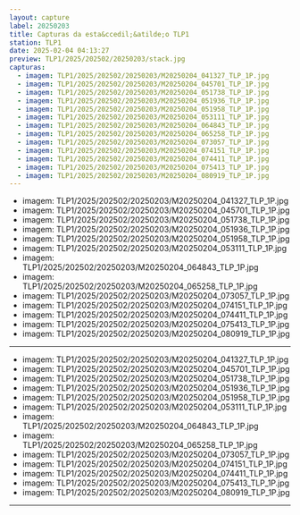 ```yaml
---
layout: capture
label: 20250203
title: Capturas da esta&ccedil;&atilde;o TLP1
station: TLP1
date: 2025-02-04 04:13:27
preview: TLP1/2025/202502/20250203/stack.jpg
capturas:
  - imagem: TLP1/2025/202502/20250203/M20250204_041327_TLP_1P.jpg
  - imagem: TLP1/2025/202502/20250203/M20250204_045701_TLP_1P.jpg
  - imagem: TLP1/2025/202502/20250203/M20250204_051738_TLP_1P.jpg
  - imagem: TLP1/2025/202502/20250203/M20250204_051936_TLP_1P.jpg
  - imagem: TLP1/2025/202502/20250203/M20250204_051958_TLP_1P.jpg
  - imagem: TLP1/2025/202502/20250203/M20250204_053111_TLP_1P.jpg
  - imagem: TLP1/2025/202502/20250203/M20250204_064843_TLP_1P.jpg
  - imagem: TLP1/2025/202502/20250203/M20250204_065258_TLP_1P.jpg
  - imagem: TLP1/2025/202502/20250203/M20250204_073057_TLP_1P.jpg
  - imagem: TLP1/2025/202502/20250203/M20250204_074151_TLP_1P.jpg
  - imagem: TLP1/2025/202502/20250203/M20250204_074411_TLP_1P.jpg
  - imagem: TLP1/2025/202502/20250203/M20250204_075413_TLP_1P.jpg
  - imagem: TLP1/2025/202502/20250203/M20250204_080919_TLP_1P.jpg
---
```

  - imagem: TLP1/2025/202502/20250203/M20250204_041327_TLP_1P.jpg
  - imagem: TLP1/2025/202502/20250203/M20250204_045701_TLP_1P.jpg
  - imagem: TLP1/2025/202502/20250203/M20250204_051738_TLP_1P.jpg
  - imagem: TLP1/2025/202502/20250203/M20250204_051936_TLP_1P.jpg
  - imagem: TLP1/2025/202502/20250203/M20250204_051958_TLP_1P.jpg
  - imagem: TLP1/2025/202502/20250203/M20250204_053111_TLP_1P.jpg
  - imagem: TLP1/2025/202502/20250203/M20250204_064843_TLP_1P.jpg
  - imagem: TLP1/2025/202502/20250203/M20250204_065258_TLP_1P.jpg
  - imagem: TLP1/2025/202502/20250203/M20250204_073057_TLP_1P.jpg
  - imagem: TLP1/2025/202502/20250203/M20250204_074151_TLP_1P.jpg
  - imagem: TLP1/2025/202502/20250203/M20250204_074411_TLP_1P.jpg
  - imagem: TLP1/2025/202502/20250203/M20250204_075413_TLP_1P.jpg
  - imagem: TLP1/2025/202502/20250203/M20250204_080919_TLP_1P.jpg
---
  - imagem: TLP1/2025/202502/20250203/M20250204_041327_TLP_1P.jpg
  - imagem: TLP1/2025/202502/20250203/M20250204_045701_TLP_1P.jpg
  - imagem: TLP1/2025/202502/20250203/M20250204_051738_TLP_1P.jpg
  - imagem: TLP1/2025/202502/20250203/M20250204_051936_TLP_1P.jpg
  - imagem: TLP1/2025/202502/20250203/M20250204_051958_TLP_1P.jpg
  - imagem: TLP1/2025/202502/20250203/M20250204_053111_TLP_1P.jpg
  - imagem: TLP1/2025/202502/20250203/M20250204_064843_TLP_1P.jpg
  - imagem: TLP1/2025/202502/20250203/M20250204_065258_TLP_1P.jpg
  - imagem: TLP1/2025/202502/20250203/M20250204_073057_TLP_1P.jpg
  - imagem: TLP1/2025/202502/20250203/M20250204_074151_TLP_1P.jpg
  - imagem: TLP1/2025/202502/20250203/M20250204_074411_TLP_1P.jpg
  - imagem: TLP1/2025/202502/20250203/M20250204_075413_TLP_1P.jpg
  - imagem: TLP1/2025/202502/20250203/M20250204_080919_TLP_1P.jpg
---
